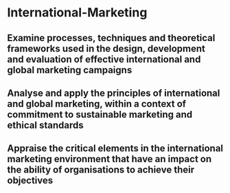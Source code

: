 # International-Marketing
## Examine processes, techniques and theoretical frameworks used in the design, development and evaluation of effective international and global marketing campaigns
## Analyse and apply the principles of international and global marketing, within a context of commitment to sustainable marketing and ethical standards
## Appraise the critical elements in the international marketing environment that have an impact on the ability of organisations to achieve their objectives
